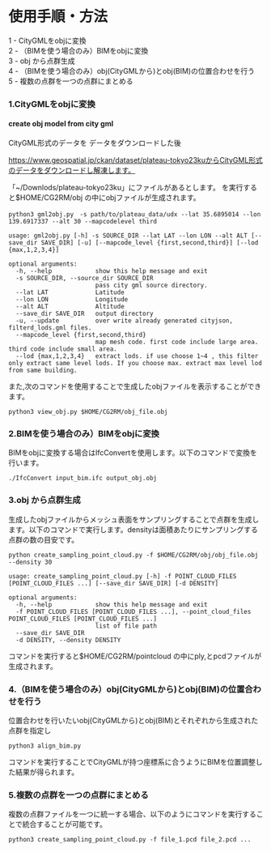 # 使用手順・方法

1 - CityGMLをobjに変換  
2 - （BIMを使う場合のみ）BIMをobjに変換  
3 - obj から点群生成  
4 - （BIMを使う場合のみ）obj(CityGMLから)とobj(BIM)の位置合わせを行う  
5 - 複数の点群を一つの点群にまとめる

### 1.CityGMLをobjに変換


#### create obj model from city gml
CityGML形式のデータを データをダウンロードした後

https://www.geospatial.jp/ckan/dataset/plateau-tokyo23kuからCityGML形式のデータをダウンロードし解凍します。

「~/Downlods/plateau-tokyo23ku」にファイルがあるとします。
を実行すると$HOME/CG2RM/obj の中にobjファイルが生成されます。

```
python3 gml2obj.py　-s path/to/plateau_data/udx --lat 35.6895014 --lon 139.6917337 --alt 30 --mapcodelevel third
```

```
usage: gml2obj.py [-h] -s SOURCE_DIR --lat LAT --lon LON --alt ALT [--save_dir SAVE_DIR] [-u] [--mapcode_level {first,second,third}] [--lod {max,1,2,3,4}]

optional arguments:
  -h, --help            show this help message and exit
  -s SOURCE_DIR, --source_dir SOURCE_DIR
                        pass city gml source directory.
  --lat LAT             Latitude
  --lon LON             Longitude
  --alt ALT             Altitude
  --save_dir SAVE_DIR   output directory
  -u, --update          over write already generated cityjson, filterd_lods.gml files.
  --mapcode_level {first,second,third}
                        map mesh code. first code include large area. third code include small area.
  --lod {max,1,2,3,4}   extract lods. if use choose 1~4 , this filter only extract same level lods. If you choose max. extract max level lod from same building.

```



また,次のコマンドを使用することで生成したobjファイルを表示することができます。
```
python3 view_obj.py $HOME/CG2RM/obj_file.obj
```


### 2.BIMを使う場合のみ）BIMをobjに変換

BIMをobjに変換する場合はIfcConvertを使用します。以下のコマンドで変換を行います。
```
./IfcConvert input_bim.ifc output_obj.obj
```

### 3.obj から点群生成

生成したobjファイルからメッシュ表面をサンプリングすることで点群を生成します。以下のコマンドで実行します。densityは面積あたりにサンプリングする点群の数の目安です。
```
python create_sampling_point_cloud.py -f $HOME/CG2RM/obj/obj_file.obj --density 30
```

```
usage: create_sampling_point_cloud.py [-h] -f POINT_CLOUD_FILES [POINT_CLOUD_FILES ...] [--save_dir SAVE_DIR] [-d DENSITY]

optional arguments:
  -h, --help            show this help message and exit
  -f POINT_CLOUD_FILES [POINT_CLOUD_FILES ...], --point_cloud_files POINT_CLOUD_FILES [POINT_CLOUD_FILES ...]
                        list of file path
  --save_dir SAVE_DIR
  -d DENSITY, --density DENSITY

```
コマンドを実行すると$HOME/CG2RM/pointcloud の中にply,とpcdファイルが生成されます。

### 4.（BIMを使う場合のみ）obj(CityGMLから)とobj(BIM)の位置合わせを行う

位置合わせを行いたいobj(CityGMLから)とobj(BIM)とそれぞれから生成された点群を指定し
```
python3 align_bim.py
```
コマンドを実行することでCityGMLが持つ座標系に合うようにBIMを位置調整した結果が得られます。

### 5.複数の点群を一つの点群にまとめる

複数の点群ファイルを一つに統一する場合、以下のようにコマンドを実行することで統合することが可能です。
````
python3 create_sampling_point_cloud.py -f file_1.pcd file_2.pcd ...
````


